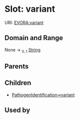
# Slot: variant



URI: [EVORA:variant](https://evora-project.eu/variant)


## Domain and Range

None &#8594;  <sub>0..1</sub> [String](types/String.md)

## Parents


## Children

 *  [PathogenIdentification➞variant](PathogenIdentification_variant.md)

## Used by

